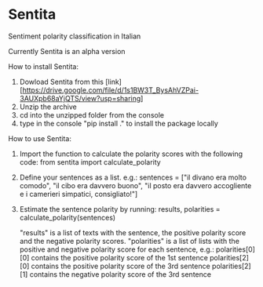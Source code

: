 # Sentita
Sentiment polarity classification in Italian

Currently Sentita is an alpha version

How to install Sentita:
1. Dowload Sentita from this [link][https://drive.google.com/file/d/1s1BW3T_BysAhVZPai-3AUXpb68aYjQTS/view?usp=sharing]
2. Unzip the archive
3. cd into the unzipped folder from the console
4. type in the console "pip install ." to install the package locally


How to use Sentita:
1. Import the function to calculate the polarity scores with the following code:
	from sentita import calculate_polarity
	
2. Define your sentences as a list. e.g.:
	sentences = ["il divano era molto comodo",
				 "il cibo era davvero buono",
				 "il posto era davvero accogliente e i camerieri simpatici, consigliato!"]

3. Estimate the sentence polarity by running:
	results, polarities = calculate_polarity(sentences)
	
	"results" is a list of texts with the sentence, the positive polarity score and the negative polarity scores.
	"polarities" is a list of lists with the positive and negative polarity score for each sentence, e.g.:
		polarities[0][0] contains the positive polarity score of the 1st sentence
		polarities[2][0] contains the positive polarity score of the 3rd sentence
		polarities[2][1] contains the negative polarity score of the 3rd sentence

